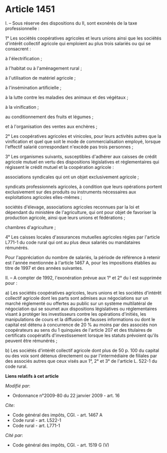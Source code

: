 # Article 1451

I. – Sous réserve des dispositions du II, sont exonérés de la taxe professionnelle :

1° Les sociétés coopératives agricoles et leurs unions ainsi que les sociétés d'intérêt collectif agricole qui emploient au
plus trois salariés ou qui se consacrent :

à l'électrification ;

à l'habitat ou à l'aménagement rural ;

à l'utilisation de matériel agricole ;

à l'insémination artificielle ;

à la lutte contre les maladies des animaux et des végétaux ;

à la vinification ;

au conditionnement des fruits et légumes ;

et à l'organisation des ventes aux enchères ;

2° Les coopératives agricoles et vinicoles, pour leurs activités autres que la vinification et quel que soit le mode de
commercialisation employé, lorsque l'effectif salarié correspondant n'excède pas trois personnes ;

3° Les organismes suivants, susceptibles d'adhérer aux caisses de crédit agricole mutuel en vertu des dispositions
législatives et réglementaires qui régissent le crédit mutuel et la coopération agricole :

associations syndicales qui ont un objet exclusivement agricole ;

syndicats professionnels agricoles, à condition que leurs opérations portent exclusivement sur des produits ou instruments
nécessaires aux exploitations agricoles elles-mêmes ;

sociétés d'élevage, associations agricoles reconnues par la loi et dépendant du ministère de l'agriculture, qui ont pour
objet de favoriser la production agricole, ainsi que leurs unions et fédérations ;

chambres d'agriculture ;

4° Les caisses locales d'assurances mutuelles agricoles régies par l'article L771-1 du code rural qui ont au plus deux
salariés ou mandataires rémunérés.

Pour l'appréciation du nombre de salariés, la période de référence à retenir est l'année mentionnée à l'article 1467 A, pour
les impositions établies au titre de 1997 et des années suivantes.

II. – A compter de 1992, l'exonération prévue aux 1° et 2° du I est supprimée pour :

a) Les sociétés coopératives agricoles, leurs unions et les sociétés d'intérêt collectif agricole dont les parts sont admises
aux négociations sur un marché réglementé ou offertes au public sur un système multilatéral de négociation qui se soumet aux
dispositions législatives ou réglementaires visant à protéger les investisseurs contre les opérations d'initiés, les
manipulations de cours et la diffusion de fausses informations ou dont le capital est détenu à concurrence de 20 % au moins
par des associés non coopérateurs au sens du 1 quinquies de l'article 207 et des titulaires de certificats coopératifs
d'investissement lorsque les statuts prévoient qu'ils peuvent être rémunérés ;

b) Les sociétés d'intérêt collectif agricole dont plus de 50 p. 100 du capital ou des voix sont détenus directement ou par
l'intermédiaire de filiales par des associés autres que ceux visés aux 1°, 2° et 3° de l'article L. 522-1 du code rural.

**Liens relatifs à cet article**

_Modifié par_:

  - Ordonnance n°2009-80 du 22 janvier 2009 - art. 16

_Cite_:

  - Code général des impôts, CGI. - art. 1467 A
  - Code rural - art. L522-1
  - Code rural - art. L771-1

_Cité par_:

  - Code général des impôts, CGI. - art. 1519 G (V)

